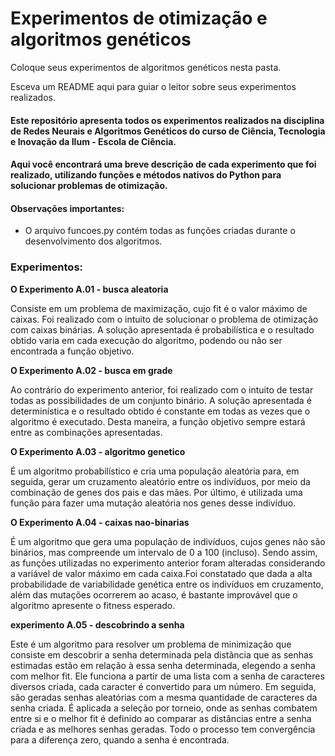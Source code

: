 # Experimentos de otimização e algoritmos genéticos

Coloque seus experimentos de algoritmos genéticos nesta pasta.

Esceva um README aqui para guiar o leitor sobre seus experimentos realizados.

#### Este repositório apresenta todos os experimentos realizados na disciplina de Redes Neurais e Algoritmos Genéticos do curso de Ciência, Tecnologia e Inovação da Ilum - Escola de Ciência.

#### Aqui você encontrará uma breve descrição de cada experimento que foi realizado, utilizando funções e métodos nativos do Python para solucionar problemas de otimização.

#### Observações importantes:
- O arquivo funcoes.py contém todas as funções criadas durante o desenvolvimento dos algoritmos.

### Experimentos:


**O Experimento A.01 - busca aleatoria**

Consiste em um problema de maximização, cujo fit é o valor máximo de caixas. Foi realizado com o intuito de solucionar o problema de otimização com caixas binárias. A solução apresentada é probabilística e o resultado obtido varia em cada execução do algoritmo, podendo ou não ser encontrada a função objetivo.

**O Experimento A.02 - busca em grade**

Ao contrário do experimento anterior, foi realizado com o intuito de testar todas as possibilidades de um conjunto binário. A solução apresentada é determinística e o resultado obtido é constante em todas as vezes que o algoritmo é executado. Desta maneira, a função objetivo sempre estará entre as combinações apresentadas.

**O Experimento A.03 - algoritmo genetico**

É um algoritmo probabilístico e cria uma população aleatória para, em seguida, gerar um cruzamento aleatório entre os indivíduos, por meio da combinação de genes dos pais e das mães. Por último, é utilizada uma função para fazer uma mutação aleatória nos genes desse indivíduo.

**O Experimento A.04 - caixas nao-binarias**

É um algoritmo que gera uma população de indivíduos, cujos genes não são binários, mas compreende um intervalo de 0 a 100 (incluso). Sendo assim, as funções utilizadas no experimento anterior foram alteradas considerando a variável de valor máximo em cada caixa.Foi constatado que dada a alta probabilidade de variabilidade genética entre os indivíduos em cruzamento, além das mutações ocorrerem ao acaso, é bastante improvável que o algoritmo apresente o fitness esperado.

**experimento A.05 - descobrindo a senha**

Este é um algoritmo para resolver um problema de minimização que consiste em descobrir a senha determinada pela distância que as senhas estimadas estão em relação à essa senha determinada, elegendo a senha com melhor fit. Ele funciona a partir de uma lista com a senha de caracteres diversos criada, cada caracter é convertido para um número. Em seguida, são geradas senhas aleatórias com a mesma quantidade de caracteres da senha criada. É aplicada a seleção por torneio, onde as senhas combatem entre si e o melhor fit é definido ao comparar as distâncias entre a senha criada e as melhores senhas geradas. Todo o processo tem convergência para a diferença zero, quando a senha é encontrada.